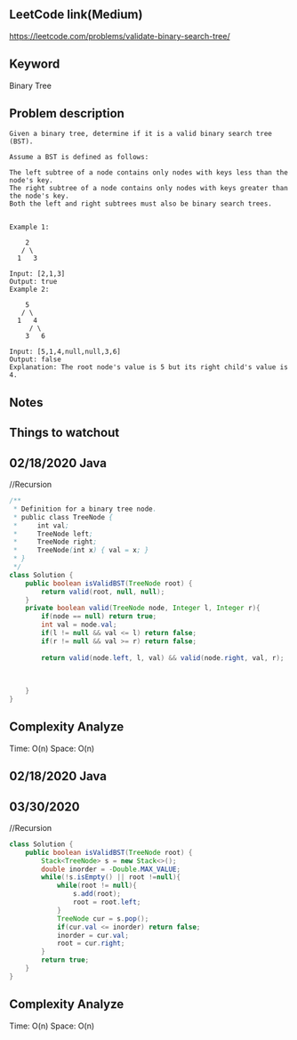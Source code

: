 ## LeetCode link(Medium)
https://leetcode.com/problems/validate-binary-search-tree/

## Keyword
Binary Tree

## Problem description
```
Given a binary tree, determine if it is a valid binary search tree (BST).

Assume a BST is defined as follows:

The left subtree of a node contains only nodes with keys less than the node's key.
The right subtree of a node contains only nodes with keys greater than the node's key.
Both the left and right subtrees must also be binary search trees.
 

Example 1:

    2
   / \
  1   3

Input: [2,1,3]
Output: true
Example 2:

    5
   / \
  1   4
     / \
    3   6

Input: [5,1,4,null,null,3,6]
Output: false
Explanation: The root node's value is 5 but its right child's value is 4.
```



## Notes


## Things to watchout

## 02/18/2020 Java
//Recursion
```java
/**
 * Definition for a binary tree node.
 * public class TreeNode {
 *     int val;
 *     TreeNode left;
 *     TreeNode right;
 *     TreeNode(int x) { val = x; }
 * }
 */
class Solution {
    public boolean isValidBST(TreeNode root) {
        return valid(root, null, null);
    }
    private boolean valid(TreeNode node, Integer l, Integer r){
        if(node == null) return true;
        int val = node.val;
        if(l != null && val <= l) return false;
        if(r != null && val >= r) return false;
       
        return valid(node.left, l, val) && valid(node.right, val, r);
        
           
        
    }
}

```
## Complexity Analyze
Time: O(n)
Space: O(n)

## 02/18/2020 Java
## 03/30/2020
//Recursion
```java
class Solution {
    public boolean isValidBST(TreeNode root) {
        Stack<TreeNode> s = new Stack<>();
        double inorder = -Double.MAX_VALUE;
        while(!s.isEmpty() || root !=null){
            while(root != null){
                s.add(root);
                root = root.left;
            }
            TreeNode cur = s.pop();
            if(cur.val <= inorder) return false;
            inorder = cur.val;
            root = cur.right;
        }
        return true;
    }
}
```
## Complexity Analyze
Time: O(n)
Space: O(n)